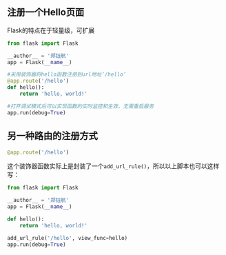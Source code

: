 ## 注册一个Hello页面
Flask的特点在于轻量级，可扩展

```python
from flask import Flask

__author__ = '郑钰航'
app = Flask(__name__)

#采用装饰器将hello函数注册到url地址‘/hello’
@app.route('/hello')
def hello():
    return 'hello, world!'

#打开调试模式后可以实现函数的实时监控和生效，无需重启服务
app.run(debug=True)
```
## 另一种路由的注册方式
```python
@app.route('/hello')
```
这个装饰器函数实际上是封装了一个`add_url_rule()`，所以以上脚本也可以这样写：

```python
from flask import Flask

__author__ = '郑钰航'
app = Flask(__name__)

def hello():
    return 'hello, world!'

add_url_rule('/hello', view_func=hello)
app.run(debug=True)
```
